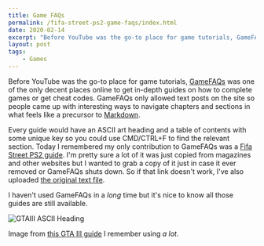 ```yaml
---
title: Game FAQs
permalink: /fifa-street-ps2-game-faqs/index.html
date: 2020-02-14
excerpt: "Before YouTube was the go-to place for game tutorials, GameFAQs was the best place for video game guides. I wrote one for Fifa Street on the PS2"
layout: post
tags:
    - Games
---
```


Before YouTube was the go-to place for game tutorials, [GameFAQs](https://gamefaqs.com) was one of the only decent places online to get in-depth guides on how to complete games or get cheat codes. GameFAQs only allowed text posts on the site so people came up with interesting ways to navigate chapters and sections in what feels like a precursor to [Markdown](https://daringfireball.net/projects/markdown/). 

Every guide would have an ASCII art heading and a table of contents with some unique key so you could use <key>CMD/CTRL+F</key> to find the relevant section. Today I remembered my only contribution to GameFAQs was a [Fifa Street PS2 guide](https://gamefaqs.gamespot.com/gamecube/924938-fifa-street/faqs/36247). I'm pretty sure a lot of it was just copied from magazines and other websites but I wanted to grab a copy of it just in case it ever removed or GameFAQs shuts down. So if that link doesn't work, I've also uploaded [the original text file](/files/fifa-street-guide.txt).

I haven't used GameFAQs in a _long_ time but it's nice to know all those guides are still available.

![GTAIII ASCII Heading](https://rmlewisuk.s3.us-east-1.amazonaws.com/gta3-ascii.png)

Image from [this GTA III guide](https://gamefaqs.gamespot.com/ps2/466217-grand-theft-auto-iii/faqs/14620) I remember using _a lot_.

